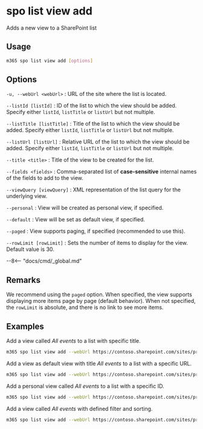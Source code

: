 # spo list view add

Adds a new view to a SharePoint list

## Usage

```sh
m365 spo list view add [options]
```

## Options

`-u, --webUrl <webUrl>`
: URL of the site where the list is located.

`--listId [listId]`
: ID of the list to which the view should be added. Specify either `listId`, `listTitle` or `listUrl` but not multiple.

`--listTitle [listTitle]`
: Title of the list to which the view should be added. Specify either `listId`, `listTitle` or `listUrl` but not multiple.

`--listUrl [listUrl]`
: Relative URL of the list to which the view should be added. Specify either `listId`, `listTitle` or `listUrl` but not multiple.

`--title <title>`
: Title of the view to be created for the list.

`--fields <fields>`
: Comma-separated list of **case-sensitive** internal names of the fields to add to the view.

`--viewQuery [viewQuery]`
: XML representation of the list query for the underlying view.

`--personal`
: View will be created as personal view, if specified.

`--default`
: View will be set as default view, if specified.

`--paged`
: View supports paging, if specified (recommended to use this).

`--rowLimit [rowLimit]`
: Sets the number of items to display for the view. Default value is 30.

--8<-- "docs/cmd/_global.md"

## Remarks

We recommend using the `paged` option. When specified, the view supports displaying more items page by page (default behavior). When not specified, the `rowLimit` is absolute, and there is no link to see more items.

## Examples

Add a view called _All events_ to a list with specific title.

```sh
m365 spo list view add --webUrl https://contoso.sharepoint.com/sites/project-x --listTitle "My List" --title "All events" --fields "FieldName1,FieldName2,Created,Author,Modified,Editor" --paged
```

Add a view as default view with title _All events_ to a list with a specific URL.

```sh
m365 spo list view add --webUrl https://contoso.sharepoint.com/sites/project-x --listUrl "/Lists/MyList" --title "All events" --fields "FieldName1,Created" --paged --default
```

Add a personal view called _All events_ to a list with a specific ID.

```sh
m365 spo list view add --webUrl https://contoso.sharepoint.com/sites/project-x --listId 00000000-0000-0000-0000-000000000000 --title "All events" --fields "FieldName1,Created" --paged --personal
```

Add a view called _All events_ with defined filter and sorting.

```sh
m365 spo list view add --webUrl https://contoso.sharepoint.com/sites/project-x --listTitle "My List" --title "All events" --fields "FieldName1" --viewQuery "<OrderBy><FieldRef Name='Created' Ascending='FALSE' /></OrderBy><Where><Eq><FieldRef Name='TextFieldName' /><Value Type='Text'>Field value</Value></Eq></Where>" --paged
```
